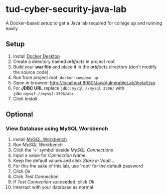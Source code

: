 # tud-cyber-security-java-lab
A Docker-based setup to get a Java lab required for college up and running easily

## Setup
1. Install [Docker Desktop](https://www.docker.com/products/docker-desktop/)
2. Create a directory named _artifacts_ in project root
3. Build your __war file__ and place it in the _artifacts_ directory (don't modify the source code)
4. Run from project root: `docker-compose up`
5. Open in browser: [http://localhost:8080/JavaVulnerableLab/install.jsp](http://localhost:8080/JavaVulnerableLab/install.jsp)
6. For __JDBC URL__ replace `jdbc:mysql://mysql:3306/` with `jdbc:mysql://mysql:3306/abc`
7. Click _Install_

## Optional
### View Database using MySQL Workbench
1. Install [MySQL Workbench](https://www.mysql.com/products/workbench/)
2. Run _MySQL Workbench_
3. Click the '+' symbol beside _MySQL Connections_
4. Input a value for _Connection Name_
5. Keep the default values and click _Store in Vault ..._
6. For this the sake of this lab, use 'root' for the default password
7. Click _Ok_
8. Click _Test Connection_
9. If _Test Connection_ succeeded, click _Ok_
10. Interract with your database as normal